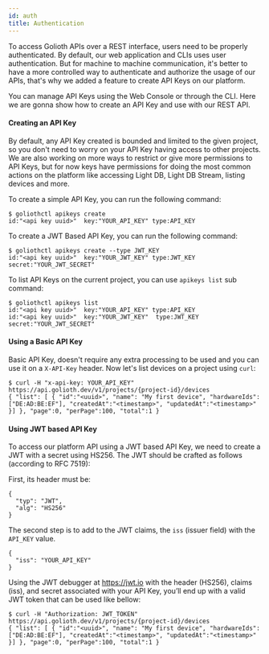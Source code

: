 ```yaml
---
id: auth
title: Authentication
---
```


To access Golioth APIs over a REST interface, users need to be properly authenticated. By default, our web application and CLIs uses user authentication. But for machine to machine communication, it's better to have a more controlled way to authenticate and authorize the usage of our APIs, that's why we added a feature to create API Keys on our platform.

You can manage API Keys using the Web Console or through the CLI. Here we are gonna show how to create an API Key and use with our REST API.

#### Creating an API Key

By default, any API Key created is bounded and limited to the given project, so you don't need to worry on your API Key having access to other projects. We are also working on more ways to restrict or give more permissions to API Keys, but for now keys have permissions for doing the most common actions on the platform like accessing Light DB, Light DB Stream, listing devices and more.

To create a simple API Key, you can run the following command:

```
$ goliothctl apikeys create
id:"<api key uuid>"  key:"YOUR_API_KEY" type:API_KEY
```

To create a JWT Based API Key, you can run the following command:

```
$ goliothctl apikeys create --type JWT_KEY
id:"<api key uuid>"  key:"YOUR_JWT_KEY" type:JWT_KEY  secret:"YOUR_JWT_SECRET"
```

To list API Keys on the current project, you can use `apikeys list` sub command:

```
$ goliothctl apikeys list
id:"<api key uuid>"  key:"YOUR_API_KEY" type:API_KEY
id:"<api key uuid>"  key:"YOUR_JWT_KEY"  type:JWT_KEY  secret:"YOUR_JWT_SECRET"
```

#### Using a Basic API Key

Basic API Key, doesn't require any extra processing to be used and you can use it on a `X-API-Key` header. Now let's list devices on a project using `curl`:

```
$ curl -H "x-api-key: YOUR_API_KEY" https://api.golioth.dev/v1/projects/{project-id}/devices
{ "list": [ { "id":"<uuid>", "name": "My first device", "hardwareIds": ["DE:AD:BE:EF"], "createdAt":"<timestamp>", "updatedAt":"<timestamp>" }] }, "page":0, "perPage":100, "total":1 }
```

#### Using JWT based API Key

To access our platform API using a JWT based API Key, we need to create a JWT with a secret using HS256. The JWT should be crafted as follows (according to RFC 7519):

First, its header must be:

```
{
  "typ": "JWT",
  "alg": "HS256"
}
```

The second step is to add to the JWT claims, the `iss` (issuer field) with the `API_KEY` value.

```
{
  "iss": "YOUR_API_KEY"
}
```

Using the JWT debugger at https://jwt.io with the header (HS256), claims (iss), and secret associated with your API Key, you’ll end up with a valid JWT token that can be used like bellow:

```
$ curl -H "Authorization: JWT_TOKEN" https://api.golioth.dev/v1/projects/{project-id}/devices
{ "list": [ { "id":"<uuid>", "name": "My first device", "hardwareIds": ["DE:AD:BE:EF"], "createdAt":"<timestamp>", "updatedAt":"<timestamp>" }] }, "page":0, "perPage":100, "total":1 }
```
